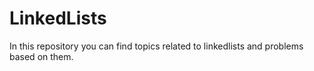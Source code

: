 # LinkedLists
In this repository you can find topics related to linkedlists and problems based on them.
